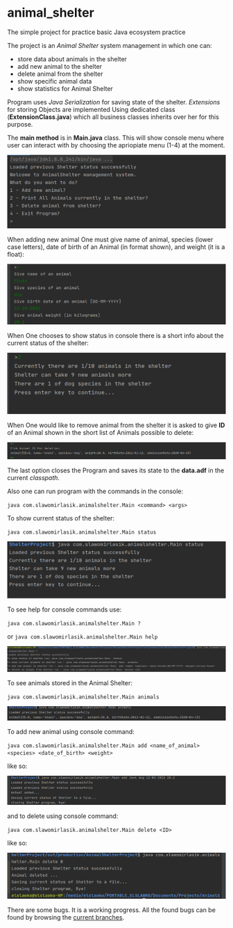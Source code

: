 # animal_shelter
The simple project for practice basic Java ecosystem practice

The project is an *Animal Shelter* system management in which one can:
- store data about animals in the shelter
- add new animal to the shelter
- delete animal from the shelter
- show specific animal data
- show statistics for Animal Shelter

Program uses *Java Serialization* for saving state of the shelter. *Extensions* for storing Objects are implemented Using dedicated class (**ExtensionClass.java**) which all business classes inherits over her for this purpose.

The **main method** is in **Main.java** class. This will show console menu where user can interact with by choosing the apriopiate menu (1-4) at the moment.

![Picture of Terminal with the Menu of possible actions in Animal Shelter System.](/images/consoleMenu.png)

When adding new animal One must give name of animal, species (lower case letters), date of birth of an Animal (in format shown), and weight (it is a float):

![Picture of adding new animal and what values and how one can give.](/images/addingNewAnimalFromConsoleMenu.png)

When One chooses to show status in console there is a short info about the current status of the shelter:

![Picture of the status info after choosing show status from console menu](/images/printingCurrentStatusOfAnimalShelterFromConsoleMenu.png)

When One would like to remove animal from the shelter it is asked to give **ID** of an Animal shown in the short list of Animals possible to delete:

![Picture of deleting animal. One must pick the ID from the short list and write it in the console](/images/deletingTheAnimalUsingConsoleMenu.png)

The last option closes the Program and saves its state to the **data.adf** in the current *classpath*.

Also one can run program with the commands in the console:

`java com.slawomirlasik.animalshelter.Main <command> <args>`

To show current status of the shelter:

`java com.slawomirlasik.animalshelter.Main status`

![Picture of console command of showing current status of Animal Shelter](/images/showingStatusOfAnimalShelterUsingConsoleCommand.png)

To see help for console commands use:

`java com.slawomirlasik.animalshelter.Main ?`

or
`java com.slawomirlasik.animalshelter.Main help`

![Picture of console command for displaying help about console commands usage](/images/showingHelpForConsoleCommands.png)

To see animals stored in the Animal Shelter:

`java com.slawomirlasik.animalshelter.Main animals`

![Picture of console command for displaying all animals in the shelter at the moment](/images/showingAnimalsCurrentlyInTheShelterUsingConsoleCommand.png)

To add new animal using console command:

`java com.slawomirlasik.animalshelter.Main add <name_of_animal> <species> <date_of_birth> <weight>`

like so:

![Picture of console command for adding new animal with add name of animal, species, date of birth, weight](/images/addingNewAnimalUsingConsoleCommand.png)

and to delete using console command:

`java com.slawomirlasik.animalshelter.Main delete <ID>`

like so:

![Picture of console command for deleting animal giving the ID from the given list](/images/deletingTheAnimalUsingConsoleCommand.png)


There are some bugs. It is a working progress. All the found bugs can be found by browsing the [current branches](https://github.com/SlawomirLasik/animal_shelter/branches/yours).

